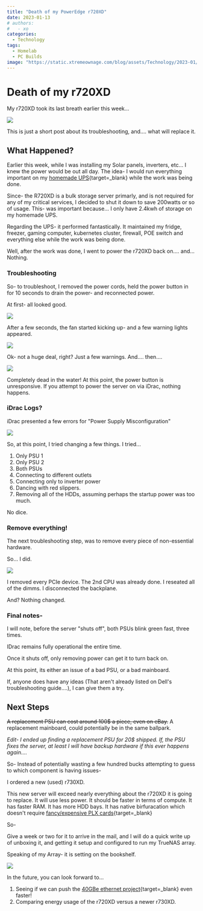 ```yaml
---
title: "Death of my PowerEdge r720XD"
date: 2023-01-13
# authors:
#   - xo
categories:
  - Technology
tags:
  - Homelab
  - PC Builds
image: "https://static.xtremeownage.com/blog/assets/Technology/2023-01/assets/r720%20on%20wall.webP"
---
```


# Death of my r720XD

My r720XD took its last breath earlier this week...

![](assets/r720%20on%20wall.webP)

This is just a short post about its troubleshooting, and.... what will replace it.

<!-- more -->

## What Happened?

Earlier this week, while I was installing my Solar panels, inverters, etc... I knew the power would be out all day. The idea- I would run everything important on my [homemade UPS](https://xtremeownage.com/2021/06/12/portable-2-4kwh-power-supply-ups/){target=_blank} while the work was being done.

Since- the R720XD is a bulk storage server primarly, and is not required for any of my critical services, I decided to shut it down to save 200watts or so of usage. This- was important because... I only have 2.4kwh of storage on my homemade UPS.

Regarding the UPS- it performed fantastically. It maintained my fridge, freezer, gaming computer, kubernetes cluster, firewall, POE switch and everything else while the work was being done. 

Well, after the work was done, I went to power the r720XD back on.... and... Nothing.

### Troubleshooting

So- to troubleshoot, I removed the power cords, held the power button in for 10 seconds to drain the power- and reconnected power.

At first- all looked good.

![](assets/green.webP)

After a few seconds, the fan started kicking up- and a few warning lights appeared.

![](assets/yellow.webP)

Ok- not a huge deal, right? Just a few warnings. And.... then....

![](assets/dead.webP)

Completely dead in the water! At this point, the power button is unresponsive. If you attempt to power the server on via iDrac, nothing happens.

### iDrac Logs?

iDrac presented a few errors for "Power Supply Misconfiguration"

![](assets/idrac%20errors.png)

So, at this point, I tried changing a few things. I tried...

1. Only PSU 1
2. Only PSU 2
3. Both PSUs
4. Connecting to different outlets
5. Connecting only to inverter power
6. Dancing with red slippers.
7. Removing all of the HDDs, assuming perhaps the startup power was too much.

No dice.

### Remove everything!

The next troubleshooting step, was to remove every piece of non-essential hardware.

So... I did.

![](assets/r720%20stripped.webP)

I removed every PCIe device. The 2nd CPU was already done. I reseated all of the dimms. I disconnected the backplane.

And? Nothing changed.

### Final notes-

I will note, before the server "shuts off", both PSUs blink green fast, three times.

IDrac remains fully operational the entire time.

Once it shuts off, only removing power can get it to turn back on.

At this point, its either an issue of a bad PSU, or a bad mainboard. 

If, anyone does have any ideas (That aren't already listed on Dell's troubleshooting guide....), I can give them a try.

## Next Steps

~~A replacement PSU can cost around 100$ a piece, even on eBay.~~ A replacement mainboard, could potentially be in the same ballpark.

*Edit- I ended up finding a replacement PSU for 20$ shipped. If, the PSU fixes the server, at least I will have backup hardware if this ever happens again....*

So- Instead of potentially wasting a few hundred bucks attempting to guess to which component is having issues- 

I ordered a new (used) r730XD.

This new server will exceed nearly everything about the r720XD it is going to replace. It will use less power. It should be faster in terms of compute. It has faster RAM. It has more HDD bays. It has native birfuracation which doesn't require [fancy/expensive PLX cards](./../2022-01/R720XD-Bifurcation.md){target=_blank}

So-

Give a week or two for it to arrive in the mail, and I will do a quick write up of unboxing it, and getting it setup and configured to run my TrueNAS array.

Speaking of my Array- it is setting on the bookshelf.

![](assets/r720%20drives.webP)

In the future, you can look forward to...

1. Seeing if we can push the [40GBe ethernet project](https://xtremeownage.com/2022/04/29/my-40gbe-nas-journey/){target=_blank} even faster!
2. Comparing energy usage of the r720XD versus a newer r730XD.